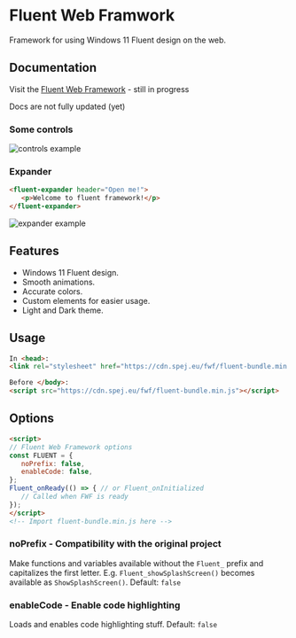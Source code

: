 # Fluent Web Framwork

Framework for using Windows 11 Fluent design on the web.

## Documentation

Visit the [Fluent Web Framework](https://cdn.spej.eu/fwf/showcase/) - still in progress

Docs are not fully updated (yet)

### Some controls

![controls example](https://user-images.githubusercontent.com/53868994/151600056-709ddcb5-838a-4f69-a518-a249130aa712.png)

### Expander

```html
<fluent-expander header="Open me!">
   <p>Welcome to fluent framework!</p>
</fluent-expander>
```

![expander example](https://user-images.githubusercontent.com/53868994/151600680-22a9beb1-b5e1-42b2-b3c4-115aed8be7fc.gif)

## Features

- Windows 11 Fluent design.
- Smooth animations.
- Accurate colors.
- Custom elements for easier usage.
- Light and Dark theme.

## Usage

```html
In <head>:
<link rel="stylesheet" href="https://cdn.spej.eu/fwf/fluent-bundle.min.css">

Before </body>:
<script src="https://cdn.spej.eu/fwf/fluent-bundle.min.js"></script>
```

## Options

```html
<script>
// Fluent Web Framework options
const FLUENT = {
   noPrefix: false,
   enableCode: false,
};
Fluent_onReady(() => { // or Fluent_onInitialized
   // Called when FWF is ready
});
</script>
<!-- Import fluent-bundle.min.js here -->
```

### noPrefix - Compatibility with the original project

Make functions and variables available without the `Fluent_` prefix and capitalizes the first letter.
E.g. `Fluent_showSplashScreen()` becomes available as `ShowSplashScreen()`.
Default: `false`

### enableCode - Enable code highlighting

Loads and enables code highlighting stuff.
Default: `false`

